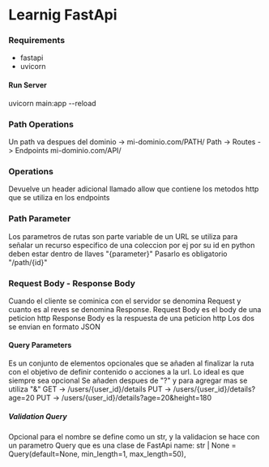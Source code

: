# Learnig FastApi

### Requirements

- fastapi
- uvicorn

#### Run Server

uvicorn main:app --reload

### Path Operations

Un path va despues del dominio -> mi-dominio.com/PATH/
Path -> Routes -> Endpoints mi-dominio.com/API/

### Operations

Devuelve un header adicional llamado allow que contiene los metodos
http que se utiliza en los endpoints

### Path Parameter

Los parametros de rutas son parte variable de un URL se utiliza para señalar un recurso especifico de una coleccion por ej por su id en python deben estar dentro de llaves "{parameter}"
Pasarlo es obligatorio
"/path/{id}"

### Request Body - Response Body

Cuando el cliente se cominica con el servidor se denomina Request y cuanto es al reves se denomina Response.
Request Body es el body de una peticion http
Response Body es la respuesta de una peticion http
Los dos se envian en formato JSON

#### Query Parameters

Es un conjunto de elementos opcionales que se añaden al finalizar la ruta con el objetivo de definir contenido o acciones a la url.
Lo ideal es que siempre sea opcional
Se añaden despues de "?" y para agregar mas se utiliza "&"
GET -> /users/{user_id}/details
PUT -> /users/{user_id}/details?age=20
PUT -> /users/{user_id}/details?age=20&height=180

##### Validation Query

Opcional para el nombre se define como un str, y la validacion se hace con un parametro Query que es una clase de FastApi
name: str | None = Query(default=None, min_length=1, max_length=50),
